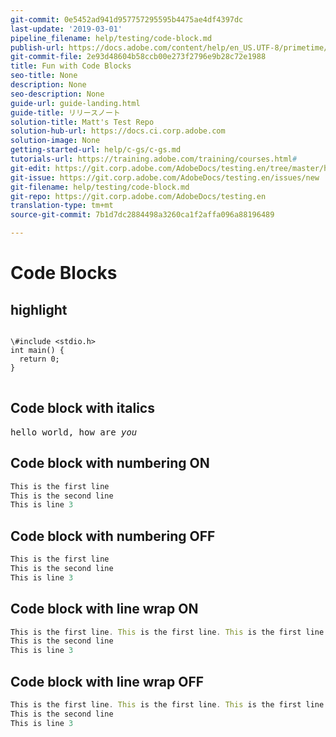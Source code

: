 ```yaml
---
git-commit: 0e5452ad941d957757295595b4475ae4df4397dc
last-update: '2019-03-01'
pipeline_filename: help/testing/code-block.md
publish-url: https://docs.adobe.com/content/help/en_US.UTF-8/primetime/testing/hello/bob-and-alva/code-block.html
git-commit-file: 2e93d48604b58ccb00e273f2796e9b28c72e1988
title: Fun with Code Blocks
seo-title: None
description: None
seo-description: None
guide-url: guide-landing.html
guide-title: リリースノート
solution-title: Matt's Test Repo
solution-hub-url: https://docs.ci.corp.adobe.com
solution-image: None
getting-started-url: help/c-gs/c-gs.md
tutorials-url: https://training.adobe.com/training/courses.html#
git-edit: https://git.corp.adobe.com/AdobeDocs/testing.en/tree/master/help/testing/code-block.md
git-issue: https://git.corp.adobe.com/AdobeDocs/testing.en/issues/new
git-filename: help/testing/code-block.md
git-repo: https://git.corp.adobe.com/AdobeDocs/testing.en
translation-type: tm+mt
source-git-commit: 7b1d7dc2884498a3260ca1f2affa096a88196489

---
```


# Code Blocks

## highlight

<pre>
<code>
\#include &lt;stdio.h&gt;
int main() {
  return 0;
}
</code>
</pre>

## Code block with italics

<pre>
hello world, how are <i>you</i>
</pre>

## Code block with numbering ON

```javascript
This is the first line
This is the second line
This is line 3
```

## Code block with numbering OFF

```javascript {line-numbers="no"}
This is the first line
This is the second line
This is line 3
```

## Code block with line wrap ON

```javascript {line-wrap="yes"}
This is the first line. This is the first line. This is the first line. This is the first line. This is the first line. This is the first line. This is the first line. This is the first line. This is the first line. This is the first line. This is the first line. This is the first line. 
This is the second line
This is line 3
```

## Code block with line wrap OFF

```javascript
This is the first line. This is the first line. This is the first line. This is the first line. This is the first line. This is the first line. This is the first line. This is the first line. This is the first line. This is the first line. This is the first line. This is the first line. 
This is the second line
This is line 3
```
